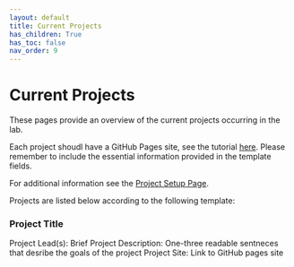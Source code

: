 ```yaml
---
layout: default
title: Current Projects
has_children: True
has_toc: false
nav_order: 9
---
```



# Current Projects

These pages provide an overview of the current projects occurring in the lab.    

Each project shoudl have a GitHub Pages site, see the tutorial [here](https://pennlinc.github.io/docs/Contributing/project-documentation/). Please remember to include the essential information provided in the template fields.

For additional information see the [Project Setup Page](https://pennlinc.github.io/docs/LabHome/ProjectSetup/).  

Projects are  listed below  according to the following template:

### Project Title
Project Lead(s):
Brief Project Description: One-three readable sentneces that desribe the goals of the project
Project Site: Link to GitHub pages site





